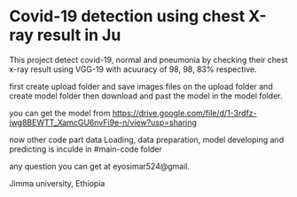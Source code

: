# Covid-19 detection using chest X-ray result in Ju

This project detect covid-19, normal and pneumonia by checking their chest x-ray result using VGG-19 with acuuracy of 98, 98, 83% respective.

first create upload folder and save images files on the upload folder and create model folder then download and past the model in the model folder.

you can get the model from https://drive.google.com/file/d/1-3rdfz-iwg8BEWTT_XamcGU6nvFi9e-n/view?usp=sharing

now other code part data Loading, data preparation, model developing and predicting is inculde in #main-code folder

any question you can get at eyosimar524@gmail.

Jimma university, Ethiopia
